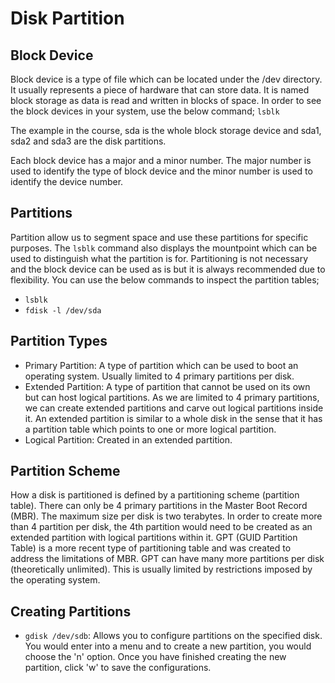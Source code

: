 # Disk Partition

## Block Device
Block device is a type of file which can be located under the /dev directory. It usually represents a piece of hardware that can store data. It is named block storage as data is read and written in blocks of space. In order to see the block devices in your system, use the below command;
`lsblk`

The example in the course, sda is the whole block storage device and sda1, sda2 and sda3 are the disk partitions.

Each block device has a major and a minor number. The major number is used to identify the type of block device and the minor number is used to identify the device number. 

## Partitions
Partition allow us to segment space and use these partitions for specific purposes. The `lsblk` command also displays the mountpoint which can be used to distinguish what the partition is for. Partitioning is not necessary and the block device can be used as is but it is always recommended due to flexibility. You can use the below commands to inspect the partition tables;
- `lsblk`
- `fdisk -l /dev/sda` 

## Partition Types
- Primary Partition: A type of partition which can be used to boot an operating system. Usually limited to 4 primary partitions per disk.
- Extended Partition: A type of partition that cannot be used on its own but can host logical partitions. As we are limited to 4 primary partitions, we can create extended partitions and carve out logical partitions inside it. An extended partition is similar to a whole disk in the sense that it has a partition table which points to one or more logical partition.
- Logical Partition: Created in an extended partition. 

## Partition Scheme
How a disk is partitioned is defined by a partitioning scheme (partition table). There can only be 4 primary partitions in the Master Boot Record (MBR). The maximum size per disk is two terabytes. In order to create more than 4 partition per disk, the 4th partition would need to be created as an extended partition with logical partitions within it. GPT (GUID Partition Table) is a more recent type of partitioning table and was created to address the limitations of MBR. GPT can have many more partitions per disk (theoretically unlimited). This is usually limited by restrictions imposed by the operating system. 

## Creating Partitions
- `gdisk /dev/sdb`: Allows you to configure partitions on the specified disk. You would enter into a menu and to create a new partition, you would choose the 'n' option. Once you have finished creating the new partition, click 'w' to save the configurations. 